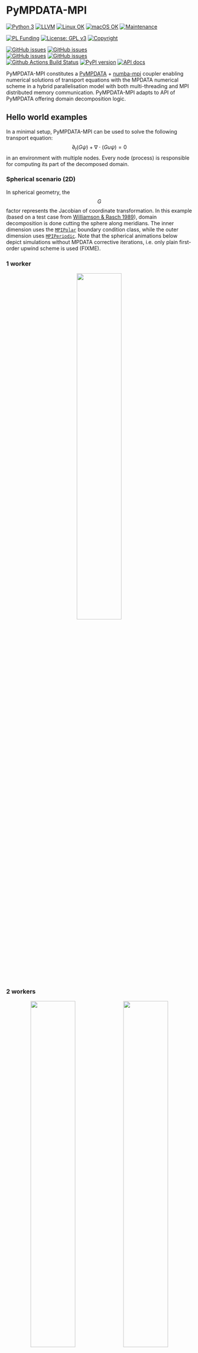 # PyMPDATA-MPI

[![Python 3](https://img.shields.io/static/v1?label=Python&logo=Python&color=3776AB&message=3)](https://www.python.org/)
[![LLVM](https://img.shields.io/static/v1?label=LLVM&logo=LLVM&color=gold&message=Numba)](https://numba.pydata.org)
[![Linux OK](https://img.shields.io/static/v1?label=Linux&logo=Linux&color=yellow&message=%E2%9C%93)](https://en.wikipedia.org/wiki/Linux)
[![macOS OK](https://img.shields.io/static/v1?label=macOS&logo=Apple&color=silver&message=%E2%9C%93)](https://en.wikipedia.org/wiki/macOS)
[![Maintenance](https://img.shields.io/badge/Maintained%3F-yes-green.svg)](https://GitHub.com/open-atmos/PyMPDATA-MPI/graphs/commit-activity)

[![PL Funding](https://img.shields.io/static/v1?label=PL%20Funding%20by&color=d21132&message=NCN&logoWidth=25&logo=image/png;base64,iVBORw0KGgoAAAANSUhEUgAAABQAAAANCAYAAACpUE5eAAAABmJLR0QA/wD/AP+gvaeTAAAAKUlEQVQ4jWP8////fwYqAiZqGjZqIHUAy4dJS6lqIOMdEZvRZDPcDQQAb3cIaY1Sbi4AAAAASUVORK5CYII=)](https://www.ncn.gov.pl/?language=en)
[![License: GPL v3](https://img.shields.io/badge/License-GPL%20v3-blue.svg)](https://www.gnu.org/licenses/gpl-3.0.html)
[![Copyright](https://img.shields.io/static/v1?label=Copyright&color=249fe2&message=Jagiellonian%20University&)](https://en.uj.edu.pl/)

[![GitHub issues](https://img.shields.io/github/issues-pr/open-atmos/PyMPDATA-MPI.svg?logo=github&logoColor=white)](https://github.com/open-atmos/PyMPDATA-MPI/pulls?q=)
[![GitHub issues](https://img.shields.io/github/issues-pr-closed/open-atmos/PyMPDATA-MPI.svg?logo=github&logoColor=white)](https://github.com/open-atmos/PyMPDATA-MPI/pulls?q=is:closed)    
[![GitHub issues](https://img.shields.io/github/issues/open-atmos/PyMPDATA-MPI.svg?logo=github&logoColor=white)](https://github.com/open-atmos/PyMPDATA-MPI/issues?q=)
[![GitHub issues](https://img.shields.io/github/issues-closed/open-atmos/PyMPDATA-MPI.svg?logo=github&logoColor=white)](https://github.com/open-atmos/PyMPDATA-MPI/issues?q=is:closed)   
[![Github Actions Build Status](https://github.com/open-atmos/PyMPDATA-MPI/workflows/tests+pypi/badge.svg?branch=main)](https://github.com/open-atmos/PyMPDATA-MPI/actions)
[![PyPI version](https://badge.fury.io/py/PyMPDATA-MPI.svg)](https://pypi.org/project/PyMPDATA-MPI)
[![API docs](https://img.shields.io/badge/API_docs-pdoc3-blue.svg)](https://open-atmos.github.io/PyMPDATA-MPI/)

PyMPDATA-MPI constitutes a [PyMPDATA](https://github.com/open-atmos/PyMPDATA) +
[numba-mpi](https://github.com/numba-mpi/numba-mpi) coupler enabling numerical solutions
of transport equations with the MPDATA numerical scheme in a
hybrid parallelisation model with both multi-threading and MPI distributed memory communication.
PyMPDATA-MPI adapts to API of PyMPDATA offering domain decomposition logic.

## Hello world examples

In a minimal setup, PyMPDATA-MPI can be used to solve the following transport equation: 
$$\partial_t (G \psi) + \nabla \cdot (Gu \psi)= 0$$
in an environment with multiple nodes.
Every node (process) is responsible for computing its part of the decomposed domain.

### Spherical scenario (2D)

In spherical geometry, the $$G$$ factor represents the Jacobian of coordinate transformation.
In this example (based on a test case from [Williamson & Rasch 1989](https://doi.org/10.1175/1520-0493(1989)117<0102:TDSLTW>2.0.CO;2)),
  domain decomposition is done cutting the sphere along meridians.
The inner dimension uses the [`MPIPolar`](https://open-atmos.github.io/PyMPDATA-MPI/mpi_polar.html) 
  boundary condition class, while the outer dimension uses
  [`MPIPeriodic`](https://open-atmos.github.io/PyMPDATA-MPI/mpi_periodic.html).
Note that the spherical animations below depict simulations without MPDATA corrective iterations,
  i.e. only plain first-order upwind scheme is used (FIXME).

### 1 worker
<p align="middle">
  <img src="https://github.com/open-atmos/PyMPDATA-MPI/releases/download/latest-generated-plots/n_iters.1_rank_0_size_1_c_field_.0.5.0.25.-SphericalScenario-anim.gif" width="49%" /> 
</p>

### 2 workers
<p align="middle">
  <img src="https://github.com/open-atmos/PyMPDATA-MPI/releases/download/latest-generated-plots/n_iters.1_rank_0_size_2_c_field_.0.5.0.25.-SphericalScenario-anim.gif" width="49%" />
  <img src="https://github.com/open-atmos/PyMPDATA-MPI/releases/download/latest-generated-plots/n_iters.1_rank_1_size_2_c_field_.0.5.0.25.-SphericalScenario-anim.gif" width="49%" /> 
</p>

### Cartesian scenario (2D)

In the carthesian example below (based on a test case from [Arabas et al. 2014](https://doi.org/10.3233/SPR-140379)),
  a constant advector field $$u$$ is used (and $$G=1$$).
MPI (Message Passing Interface) is used 
  for handling data transfers and synchronisation in the outer dimension,
  while multi-threading (using, e.g., OpenMP via Numba) is used in the inner dimension.

### 1 worker
<p align="middle">
  <img src="https://github.com/open-atmos/PyMPDATA-MPI/releases/download/latest-generated-plots/n_iters.3_rank_0_size_1_c_field_.0.5.0.25.-CartesianScenario-anim.gif" width="49%" /> 
</p>

### 2 workers
<p align="middle">
  <img src="https://github.com/open-atmos/PyMPDATA-MPI/releases/download/latest-generated-plots/n_iters.3_rank_0_size_2_c_field_.0.5.0.25.-CartesianScenario-anim.gif" width="49%" />
  <img src="https://github.com/open-atmos/PyMPDATA-MPI/releases/download/latest-generated-plots/n_iters.3_rank_1_size_2_c_field_.0.5.0.25.-CartesianScenario-anim.gif" width="49%" /> 
</p>

### 3 workers
<p align="middle">
  <img src="https://github.com/open-atmos/PyMPDATA-MPI/releases/download/latest-generated-plots/n_iters.3_rank_1_size_3_c_field_.0.5.0.25.-CartesianScenario-anim.gif" width="32%" />
  <img src="https://github.com/open-atmos/PyMPDATA-MPI/releases/download/latest-generated-plots/n_iters.3_rank_0_size_3_c_field_.0.5.0.25.-CartesianScenario-anim.gif" width="32%" />
  <img src="https://github.com/open-atmos/PyMPDATA-MPI/releases/download/latest-generated-plots/n_iters.3_rank_2_size_3_c_field_.0.5.0.25.-CartesianScenario-anim.gif" width="32%" />
</p>

### 4 workers
<p align="middle">
  <img src="https://github.com/open-atmos/PyMPDATA-MPI/releases/download/latest-generated-plots/n_iters.3_rank_0_size_4_c_field_.0.5.0.25.-CartesianScenario-anim.gif" width="24%" />
  <img src="https://github.com/open-atmos/PyMPDATA-MPI/releases/download/latest-generated-plots/n_iters.3_rank_1_size_4_c_field_.0.5.0.25.-CartesianScenario-anim.gif" width="24%" />
  <img src="https://github.com/open-atmos/PyMPDATA-MPI/releases/download/latest-generated-plots/n_iters.3_rank_2_size_4_c_field_.0.5.0.25.-CartesianScenario-anim.gif" width="24%" />
  <img src="https://github.com/open-atmos/PyMPDATA-MPI/releases/download/latest-generated-plots/n_iters.3_rank_3_size_4_c_field_.0.5.0.25.-CartesianScenario-anim.gif" width="24%" />
</p>

## Package architecture

```mermaid
    flowchart BT

    H5PY ---> HDF{{HDF5}}
    subgraph pythonic-dependencies [Python]
      TESTS --> H[pytest-mpi]
      subgraph PyMPDATA-MPI ["PyMPDATA-MPI"]
        TESTS["PyMPDATA-MPI[tests]"] --> CASES(simulation scenarios)
        A1["PyMPDATA[examples]"] --> CASES
        CASES --> D[PyMPDATA-MPI]
      end
      A1 ---> C[py-modelrunner]
      CASES ---> H5PY[h5py]
      D --> E[numba-mpi]
      H --> X[pytest]
      E --> N
      F --> N[Numba]
      D --> F[PyMPDATA]
    end
    H ---> MPI
    C ---> PBS{{PBS}}
    N --> OMPI{{OpenMP}}
    N --> L{{LLVM}}
    E ---> MPI{{MPI}}
    HDF --> MPI
    PBS --> MPI

style D fill:#7ae7ff,stroke-width:2px,color:#2B2B2B

click H "https://pypi.org/p/pytest-mpi"
click X "https://pypi.org/p/pytest"
click F "https://pypi.org/p/PyMPDATA"
click N "https://pypi.org/p/numba"
click C "https://pypi.org/p/py-modelrunner"
click H5PY "https://pypi.org/p/h5py"
click E "https://pypi.org/p/numba-mpi"
click A1 "https://pypi.org/p/PyMPDATA-MPI"
click D "https://pypi.org/p/PyMPDATA-MPI"
click TESTS "https://pypi.org/p/PyMPDATA-MPI"
```
Rectangular boxes indicate pip-installable Python packages (click to go to pypi.org package site).
#TODO #80: REMOVE PBS FROM DIAG
## Credits:

Development of PyMPDATA-MPI has been supported by the [Poland's National Science Centre](https://www.ncn.gov.pl/?language=en)  
(grant no. 2020/39/D/ST10/01220).

copyright: [Jagiellonian University](https://en.uj.edu.pl/en) & [AGH University of Krakow](https://agh.edu.pl/en)   
licence: [GPL v3](https://www.gnu.org/licenses/gpl-3.0.html)

## Design goals

- MPI support for PyMPDATA implemented externally (i.e., not incurring any overhead or additional dependencies for PyMPDATA users)
- MPI calls within Numba njitted code (hence not using `mpi4py`, but leveraging `numba-mpi`)
- hybrid threading (internal in PyMPDATA, in the inner dimension) + MPI (outer dimension) parallelisation
- portability across major OSes (currently Linux & macOS; no Windows support due [challenges in getting HDF5/MPI-IO to work there](https://docs.h5py.org/en/stable/build.html#source-installation-on-windows))
- full test coverage including CI builds asserting on same results with multi-node vs. single-node computations
- Continuous Integration with different OSes and different MPI implementation

## Related resources

### open-source Large-Eddy-Simulation and related software

#### Julia
- https://github.com/CliMA/ClimateMachine.jl/
#### C++
- https://github.com/microhh/microhh
- https://github.com/igfuw/UWLCM
#### C/CUDA
- https://github.com/NCAR/FastEddy-model
#### FORTRAN
- https://github.com/dalesteam/dales
- https://github.com/uclales/uclales
- https://github.com/UCLALES-SALSA/UCLALES-SALSA
- https://github.com/igfuw/bE_SDs
- https://github.com/pencil-code/pencil-code
- https://github.com/AtmosFOAM/AtmosFOAM
- https://github.com/scale-met/scale
#### Python/Cython/C 
- https://github.com/CliMA/pycles
